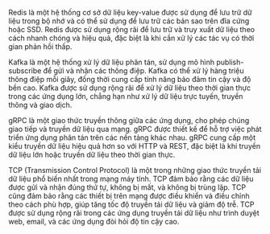 Redis là một hệ thống cơ sở dữ liệu key-value được sử dụng để lưu trữ dữ liệu trong bộ nhớ và có thể sử dụng để lưu trữ các bản sao trên đĩa cứng hoặc SSD. Redis được sử dụng rộng rãi để lưu trữ và truy xuất dữ liệu theo cách nhanh chóng và hiệu quả, đặc biệt là khi cần xử lý các tác vụ có thời gian phản hồi thấp.

Kafka là một hệ thống xử lý dữ liệu phân tán, sử dụng mô hình publish-subscribe để gửi và nhận các thông điệp. Kafka có thể xử lý hàng triệu thông điệp mỗi giây, đồng thời cung cấp tính năng bảo đảm tin cậy và độ bền cao. Kafka được sử dụng rộng rãi để xử lý dữ liệu theo thời gian thực trong các ứng dụng lớn, chẳng hạn như xử lý dữ liệu trực tuyến, truyền thông và giao dịch.

gRPC là một giao thức truyền thông giữa các ứng dụng, cho phép chúng giao tiếp và truyền dữ liệu qua mạng. gRPC được thiết kế để hỗ trợ việc phát triển ứng dụng phân tán trên các nền tảng khác nhau. gRPC cung cấp một kiểu truyền dữ liệu hiệu quả hơn so với HTTP và REST, đặc biệt là khi truyền dữ liệu lớn hoặc truyền dữ liệu theo thời gian thực.

TCP (Transmission Control Protocol) là một trong những giao thức truyền tải dữ liệu phổ biến nhất trong mạng máy tính. TCP đảm bảo rằng các dữ liệu được gửi và nhận đúng thứ tự, không bị mất, và không bị trùng lặp. TCP cũng đảm bảo rằng các thiết bị trên mạng được điều khiển và điều chỉnh theo cách phù hợp, giúp tăng tốc độ truyền tải dữ liệu và giảm độ trễ. TCP được sử dụng rộng rãi trong các ứng dụng truyền tải dữ liệu như trình duyệt web, email, và các ứng dụng đòi hỏi độ tin cậy cao.
